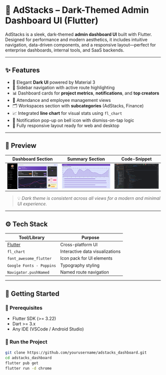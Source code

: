 # 🧭 AdStacks – Dark-Themed Admin Dashboard UI (Flutter)



AdStacks is a sleek, dark-themed **admin dashboard UI** built with Flutter. Designed for performance and modern aesthetics, it includes intuitive navigation, data-driven components, and a responsive layout—perfect for enterprise dashboards, internal tools, and SaaS backends.

---

## ✨ Features

- 🎨 Elegant **Dark UI** powered by Material 3
- 🧭 Sidebar navigation with active route highlighting
- 📊 Dashboard cards for **project metrics**, **notifications**, and **top creators**
- 📅 Attendance and employee management views
- 🗂️ Workspaces section with **subcategories** (AdStacks, Finance)
- 📈 Integrated **line chart** for visual stats using `fl_chart`
- 🔔 Notification pop-up on bell icon with dismiss-on-tap logic
- 🔁 Fully responsive layout ready for web and desktop

---

## 📸 Preview

| Dashboard Section     | Summary Section      | Code-Snippet     |
|-----------------------|---------------------------|--------------------------|
| ![Dashboard](Main.png) | ![Summary](Summary.png) | ![Code](C1.png) |

> 💡 *Dark theme is consistent across all views for a modern and minimal UI experience.*

---

## ⚙️ Tech Stack

| Tool/Library        | Purpose                     |
|---------------------|-----------------------------|
| [Flutter](https://flutter.dev) | Cross-platform UI |
| `fl_chart`          | Interactive data visualizations |
| `font_awesome_flutter` | Icon pack for UI elements |
| `Google Fonts - Poppins` | Typography styling |
| `Navigator.pushNamed` | Named route navigation |

---

## 🏁 Getting Started

### 🔧 Prerequisites

- Flutter SDK (>= 3.22)
- Dart >= 3.x
- Any IDE (VSCode / Android Studio)

### 🚀 Run the Project

```bash
git clone https://github.com/yourusername/adstacks_dashboard.git
cd adstacks_dashboard
flutter pub get
flutter run -d chrome

